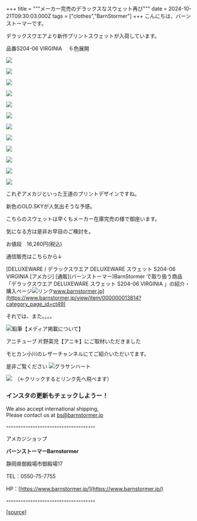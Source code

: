 +++
title = """メーカー完売のデラックスなスウェット再び"""
date = 2024-10-21T09:30:03.000Z
tags = ["clothes","BarnStormer"]
+++
こんにちは、バーンストーマーです。

デラックスウエアより新作プリントスウェットが入荷しています。

品番S204-06 VIRGINIA 　６色展開

[![](https://stat.ameba.jp/user_images/20241021/17/barnstormer-go/47/07/j/o0466070015500602606.jpg)](https://stat.ameba.jp/user_images/20241021/17/barnstormer-go/47/07/j/o0466070015500602606.jpg)

[![](https://stat.ameba.jp/user_images/20241021/17/barnstormer-go/f9/6f/j/o0466070015500602591.jpg)](https://stat.ameba.jp/user_images/20241021/17/barnstormer-go/f9/6f/j/o0466070015500602591.jpg)

[![](https://stat.ameba.jp/user_images/20241021/17/barnstormer-go/ef/46/j/o0466070015500602592.jpg)](https://stat.ameba.jp/user_images/20241021/17/barnstormer-go/ef/46/j/o0466070015500602592.jpg)

[![](https://stat.ameba.jp/user_images/20241021/17/barnstormer-go/29/61/j/o0466070015500602594.jpg)](https://stat.ameba.jp/user_images/20241021/17/barnstormer-go/29/61/j/o0466070015500602594.jpg)

[![](https://stat.ameba.jp/user_images/20241021/17/barnstormer-go/7f/34/j/o0466070015500602596.jpg)](https://stat.ameba.jp/user_images/20241021/17/barnstormer-go/7f/34/j/o0466070015500602596.jpg)

[![](https://stat.ameba.jp/user_images/20241021/17/barnstormer-go/bd/38/j/o0466070015500602598.jpg)](https://stat.ameba.jp/user_images/20241021/17/barnstormer-go/bd/38/j/o0466070015500602598.jpg)

[![](https://stat.ameba.jp/user_images/20241021/17/barnstormer-go/e4/63/j/o0467070115500602972.jpg)](https://stat.ameba.jp/user_images/20241021/17/barnstormer-go/e4/63/j/o0467070115500602972.jpg)

[![](https://stat.ameba.jp/user_images/20241021/17/barnstormer-go/03/c1/j/o0467070115500602973.jpg)](https://stat.ameba.jp/user_images/20241021/17/barnstormer-go/03/c1/j/o0467070115500602973.jpg)

[![](https://stat.ameba.jp/user_images/20241021/17/barnstormer-go/9e/a3/j/o0467070115500602977.jpg)](https://stat.ameba.jp/user_images/20241021/17/barnstormer-go/9e/a3/j/o0467070115500602977.jpg)

[![](https://stat.ameba.jp/user_images/20241021/17/barnstormer-go/fa/a7/j/o0467070115500602981.jpg)](https://stat.ameba.jp/user_images/20241021/17/barnstormer-go/fa/a7/j/o0467070115500602981.jpg)

[![](https://stat.ameba.jp/user_images/20241021/17/barnstormer-go/96/e2/j/o0467070115500602982.jpg)](https://stat.ameba.jp/user_images/20241021/17/barnstormer-go/96/e2/j/o0467070115500602982.jpg)

[![](https://stat.ameba.jp/user_images/20241021/17/barnstormer-go/ca/88/j/o0467070115500602985.jpg)](https://stat.ameba.jp/user_images/20241021/17/barnstormer-go/ca/88/j/o0467070115500602985.jpg)

これぞアメカジといった王道のプリントデザインですね。

新色のOLD.SKYが人気出そうな予感。

こちらのスウェットは早くもメーカー在庫完売の様で御座います。

気になる方は是非お早目のご検討を。

お値段　16,280円(税込)

通信販売はこちらから↓

[DELUXEWARE / デラックスウエア DELUXEWARE スウェット S204-06 VIRGINIA \[アメカジ\] \[通販\](バーンストーマー)BarnStormer で取り扱う商品「デラックスウエア DELUXEWARE スウェット S204-06 VIRGINIA 」の紹介・購入ページ![リンク](https://c.stat100.ameba.jp/ameblo/symbols/v3.20.0/svg/gray/editor_link.svg)www.barnstormer.jp](https://www.barnstormer.jp/view/item/000000013814?category_page_id=ct49)

それでは、また。。。。

![鉛筆](https://stat100.ameba.jp/blog/ucs/img/char/char3/519.png)【メディア掲載について】

アニチューブ 片野英児【アニキ】にご取材いただきました

モヒカン小川のレザーチャンネルにてご紹介いただいてます。

是非ご覧ください ![グラサンハート](https://stat100.ameba.jp/blog/ucs/img/char/char3/148.png)

[![](https://stat.ameba.jp/user_images/20230412/16/barnstormer-go/6a/23/p/o0108010815269242493.png)](https://www.instagram.com/barnstormer_daily/)　（←クリックするとリンク先へ飛べます）

### インスタの更新もチェックしようー！

We also accept international shipping,  
Please contact us at bs@barnstormer.jp

**\-------------------------------------**

アメカジショップ

**バーンストーマーBarnstormer**

静岡県御殿場市御殿場17

TEL：0550-75-7755

HP：[https://www.barnstormer.jp/](https://www.barnstormer.jp/)

**\-------------------------------------**

[[source]](https://ameblo.jp/barnstormer-go/entry-12872102612.html)
